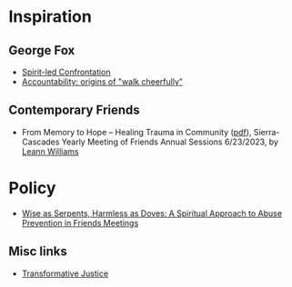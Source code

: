 

# Inspiration
## George Fox
* [Spirit-led Confrontation](fox/epistle-aggravating-part.md)
* [Accountability: origins of "walk cheerfully"](fox/fox-on-accountability.md)

## Contemporary Friends
* From Memory to Hope – Healing Trauma in Community ([pdf](https://static1.squarespace.com/static/63b700d1892a846cd5f403c5/t/64af7445914bc538d5d7caeb/1689220165874/From+Memory+to+Hope+-+Healing+Trauma+in+Community-1.pdf)),
Sierra-Cascades Yearly Meeting of Friends Annual Sessions 6/23/2023, by [Leann Williams](_people/williams-leann.md)


# Policy 
* [Wise as Serpents, Harmless as Doves: A Spiritual Approach to Abuse Prevention in Friends Meetings](policy/wise-as-serpents-policy-guidance.md)



## Misc links
* [Transformative Justice](https://batjc.wordpress.com/)